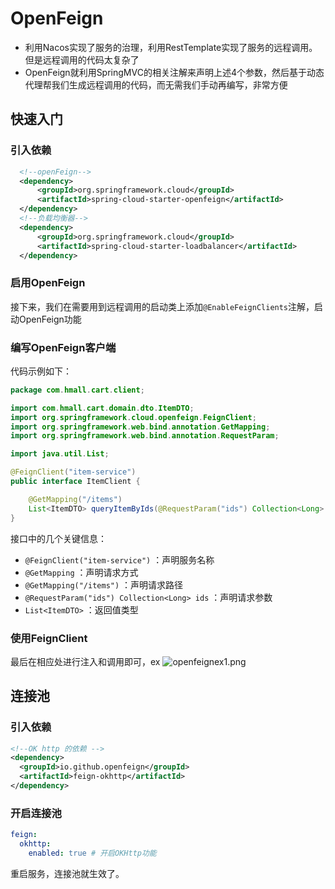 # OpenFeign
- 利用Nacos实现了服务的治理，利用RestTemplate实现了服务的远程调用。但是远程调用的代码太复杂了
- OpenFeign就利用SpringMVC的相关注解来声明上述4个参数，然后基于动态代理帮我们生成远程调用的代码，而无需我们手动再编写，非常方便
## 快速入门
### 引入依赖
``` xml
  <!--openFeign-->
  <dependency>
      <groupId>org.springframework.cloud</groupId>
      <artifactId>spring-cloud-starter-openfeign</artifactId>
  </dependency>
  <!--负载均衡器-->
  <dependency>
      <groupId>org.springframework.cloud</groupId>
      <artifactId>spring-cloud-starter-loadbalancer</artifactId>
  </dependency>
```
### 启用OpenFeign
接下来，我们在需要用到远程调用的启动类上添加`@EnableFeignClients`注解，启动OpenFeign功能
### 编写OpenFeign客户端
代码示例如下：
``` java
package com.hmall.cart.client;

import com.hmall.cart.domain.dto.ItemDTO;
import org.springframework.cloud.openfeign.FeignClient;
import org.springframework.web.bind.annotation.GetMapping;
import org.springframework.web.bind.annotation.RequestParam;

import java.util.List;

@FeignClient("item-service")
public interface ItemClient {

    @GetMapping("/items")
    List<ItemDTO> queryItemByIds(@RequestParam("ids") Collection<Long> ids);
}
```
接口中的几个关键信息：
- `@FeignClient("item-service")` ：声明服务名称
- `@GetMapping` ：声明请求方式
- `@GetMapping("/items")` ：声明请求路径
- `@RequestParam("ids") Collection<Long> ids` ：声明请求参数
- `List<ItemDTO>` ：返回值类型
### 使用FeignClient
最后在相应处进行注入和调用即可，ex
![openfeignex1.png](/mymd/imgs/f67536e8-bebf-47e0-a924-8516d7b36673openfeignex1.png)
## 连接池
### 引入依赖
``` xml
<!--OK http 的依赖 -->
<dependency>
  <groupId>io.github.openfeign</groupId>
  <artifactId>feign-okhttp</artifactId>
</dependency>
```
### 开启连接池
``` YAML
feign:
  okhttp:
    enabled: true # 开启OKHttp功能
```
重启服务，连接池就生效了。
